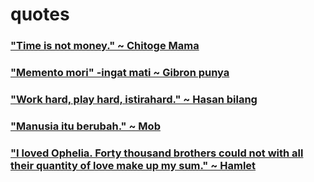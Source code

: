 # quotes
### ["Time is not money." ~ Chitoge Mama](https://youtu.be/dQw4w9WgXcQ)
### ["Memento mori" -ingat mati ~ Gibron punya](https://www.electronicbeats.net/app/uploads/2016/06/rickastley.jpg)
### ["Work hard, play hard, istirahard." ~ Hasan bilang](https://www.thetimes.co.uk/imageserver/image/methode%2Ftimes%2Fprod%2Fweb%2Fbin%2F97f760d4-852b-11e8-ad58-ae35970199d3.jpg?crop=4784%2C2691%2C1240%2C857)
### ["Manusia itu berubah." ~ Mob](https://i.gifer.com/IlDK.gif)
### ["I loved Ophelia. Forty thousand brothers could not with all their quantity of love make up my sum." ~ Hamlet](https://tinyurl.com/y8f4fdjc)
